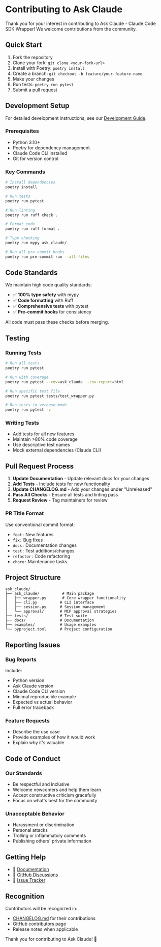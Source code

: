 # Contributing to Ask Claude

Thank you for your interest in contributing to Ask Claude - Claude Code SDK Wrapper! We welcome contributions from the community.

## Quick Start

1. Fork the repository
2. Clone your fork: `git clone <your-fork-url>`
3. Install with Poetry: `poetry install`
4. Create a branch: `git checkout -b feature/your-feature-name`
5. Make your changes
6. Run tests: `poetry run pytest`
7. Submit a pull request

## Development Setup

For detailed development instructions, see our [Development Guide](docs/development.md).

### Prerequisites
- Python 3.10+
- Poetry for dependency management
- Claude Code CLI installed
- Git for version control

### Key Commands
```bash
# Install dependencies
poetry install

# Run tests
poetry run pytest

# Run linting
poetry run ruff check .

# Format code
poetry run ruff format .

# Type checking
poetry run mypy ask_claude/

# Run all pre-commit hooks
poetry run pre-commit run --all-files
```

## Code Standards

We maintain high code quality standards:
- ✅ **100% type safety** with mypy
- ✅ **Code formatting** with Ruff
- ✅ **Comprehensive tests** with pytest
- ✅ **Pre-commit hooks** for consistency

All code must pass these checks before merging.

## Testing

### Running Tests
```bash
# Run all tests
poetry run pytest

# Run with coverage
poetry run pytest --cov=ask_claude --cov-report=html

# Run specific test file
poetry run pytest tests/test_wrapper.py

# Run tests in verbose mode
poetry run pytest -v
```

### Writing Tests
- Add tests for all new features
- Maintain >80% code coverage
- Use descriptive test names
- Mock external dependencies (Claude CLI)

## Pull Request Process

1. **Update Documentation** - Update relevant docs for your changes
2. **Add Tests** - Include tests for new functionality
3. **Update CHANGELOG.md** - Add your changes under "Unreleased"
4. **Pass All Checks** - Ensure all tests and linting pass
5. **Request Review** - Tag maintainers for review

### PR Title Format
Use conventional commit format:
- `feat:` New features
- `fix:` Bug fixes
- `docs:` Documentation changes
- `test:` Test additions/changes
- `refactor:` Code refactoring
- `chore:` Maintenance tasks

## Project Structure

```
ask_claude/
├── ask_claude/          # Main package
│   ├── wrapper.py       # Core wrapper functionality
│   ├── cli.py          # CLI interface
│   ├── session.py      # Session management
│   └── approval/       # MCP approval strategies
├── tests/              # Test suite
├── docs/               # Documentation
├── examples/           # Usage examples
└── pyproject.toml      # Project configuration
```

## Reporting Issues

### Bug Reports
Include:
- Python version
- Ask Claude version
- Claude Code CLI version
- Minimal reproducible example
- Expected vs actual behavior
- Full error traceback

### Feature Requests
- Describe the use case
- Provide examples of how it would work
- Explain why it's valuable

## Code of Conduct

### Our Standards
- Be respectful and inclusive
- Welcome newcomers and help them learn
- Accept constructive criticism gracefully
- Focus on what's best for the community

### Unacceptable Behavior
- Harassment or discrimination
- Personal attacks
- Trolling or inflammatory comments
- Publishing others' private information

## Getting Help

- 📖 [Documentation](docs/README.md)
- 💬 [GitHub Discussions](https://github.com/Spenquatch/ask-claude/discussions)
- 🐛 [Issue Tracker](https://github.com/Spenquatch/ask-claude/issues)

## Recognition

Contributors will be recognized in:
- [CHANGELOG.md](CHANGELOG.md) for their contributions
- GitHub contributors page
- Release notes when applicable

Thank you for contributing to Ask Claude! 🎉
